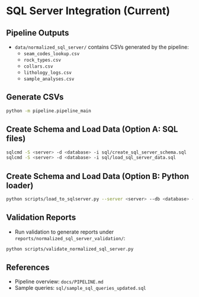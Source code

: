# SQL Server Integration (Current)

## Pipeline Outputs
- `data/normalized_sql_server/` contains CSVs generated by the pipeline:
  - `seam_codes_lookup.csv`
  - `rock_types.csv`
  - `collars.csv`
  - `lithology_logs.csv`
  - `sample_analyses.csv`

## Generate CSVs
```bash
python -m pipeline.pipeline_main
```

## Create Schema and Load Data (Option A: SQL files)
```bash
sqlcmd -S <server> -d <database> -i sql/create_sql_server_schema.sql
sqlcmd -S <server> -d <database> -i sql/load_sql_server_data.sql
```

## Create Schema and Load Data (Option B: Python loader)
```bash
python scripts/load_to_sqlserver.py --server <server> --db <database> --user <user> --password '<password>'
```

## Validation Reports
- Run validation to generate reports under `reports/normalized_sql_server_validation/`:
```bash
python scripts/validate_normalized_sql_server.py
```

## References
- Pipeline overview: `docs/PIPELINE.md`
- Sample queries: `sql/sample_sql_queries_updated.sql`
